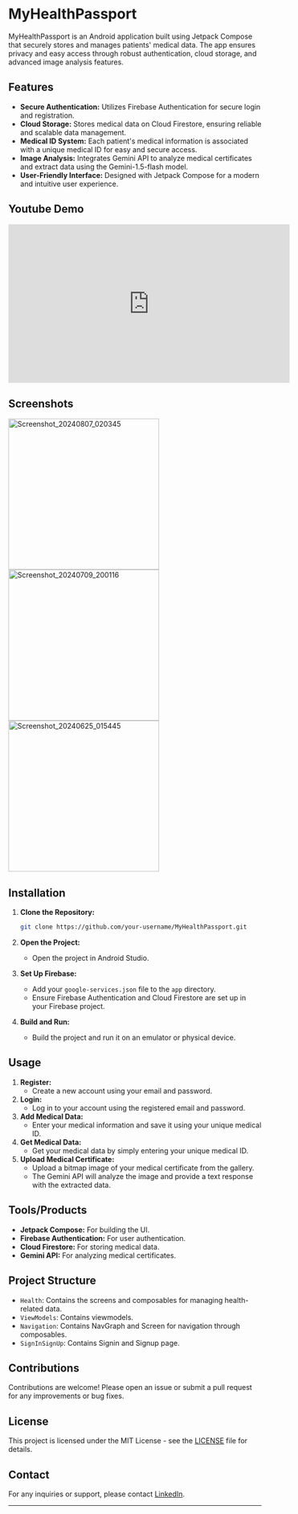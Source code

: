 
# MyHealthPassport

MyHealthPassport is an Android application built using Jetpack Compose that securely stores and manages patients' medical data. The app ensures privacy and easy access through robust authentication, cloud storage, and advanced image analysis features.

## Features

- **Secure Authentication:** Utilizes Firebase Authentication for secure login and registration.
- **Cloud Storage:** Stores medical data on Cloud Firestore, ensuring reliable and scalable data management.
- **Medical ID System:** Each patient's medical information is associated with a unique medical ID for easy and secure access.
- **Image Analysis:** Integrates Gemini API to analyze medical certificates and extract data using the Gemini-1.5-flash model.
- **User-Friendly Interface:** Designed with Jetpack Compose for a modern and intuitive user experience.

## Youtube Demo

<div align="center">
    <iframe width="560" height="315" src="https://www.youtube.com/embed/ynrQeHOuMQ8" frameborder="0" allowfullscreen></iframe>
</div>

## Screenshots

<img src="https://github.com/user-attachments/assets/19502c66-faa7-47a3-a10a-ab892dd0fe02" alt="Screenshot_20240807_020345" width="300"/>
<img src="https://github.com/user-attachments/assets/76602f36-e36c-4fe6-a1f8-c319f761c2c7" alt="Screenshot_20240709_200116" width="300"/>
<img src="https://github.com/user-attachments/assets/dbfce296-0321-4ad3-96de-29149b56adcf" alt="Screenshot_20240625_015445" width="300"/>


## Installation

1. **Clone the Repository:**
   ```bash
   git clone https://github.com/your-username/MyHealthPassport.git
   ```
2. **Open the Project:**
   - Open the project in Android Studio.

3. **Set Up Firebase:**
   - Add your `google-services.json` file to the `app` directory.
   - Ensure Firebase Authentication and Cloud Firestore are set up in your Firebase project.

4. **Build and Run:**
   - Build the project and run it on an emulator or physical device.

## Usage

1. **Register:**
   - Create a new account using your email and password.
2. **Login:**
   - Log in to your account using the registered email and password.
3. **Add Medical Data:**
   - Enter your medical information and save it using your unique medical ID.
4. **Get Medical Data:**
   - Get your medical data by simply entering your unique medical ID.
5. **Upload Medical Certificate:**
   - Upload a bitmap image of your medical certificate from the gallery.
   - The Gemini API will analyze the image and provide a text response with the extracted data.

## Tools/Products

- **Jetpack Compose:** For building the UI.
- **Firebase Authentication:** For user authentication.
- **Cloud Firestore:** For storing medical data.
- **Gemini API:** For analyzing medical certificates.

## Project Structure

  - `Health`: Contains the screens and composables for managing health-related data.
  - `ViewModels`: Contains viewmodels.
  - `Navigation`: Contains NavGraph and Screen for navigation through composables.
  - `SignInSignUp`: Contains Signin and Signup page.

## Contributions

Contributions are welcome! Please open an issue or submit a pull request for any improvements or bug fixes.

## License

This project is licensed under the MIT License - see the [LICENSE](LICENSE) file for details.

## Contact

For any inquiries or support, please contact [LinkedIn](https://www.linkedin.com/in/anurag-kanojiya-101312286/).

---
